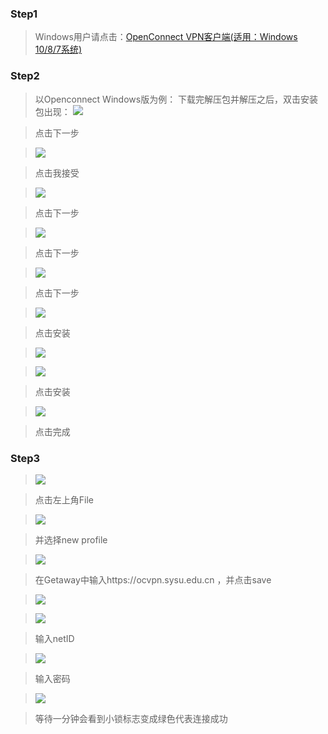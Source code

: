 ### Step1
> Windows用户请点击：[OpenConnect VPN客户端(适用：Windows 10/8/7系统)](http://inc.sysu.edu.cn/sites/inc.sysu.edu.cn/files/upload/download/openconnect-gui-1.5.1-win.zip)

### Step2
> 以Openconnect Windows版为例：
> 下载完解压包并解压之后，双击安装包出现：
> ![](1.png)

> 点击下一步

> ![](2.png)

> 点击我接受

> ![](3.png)

> 点击下一步

> ![](4.png)

> 点击下一步

> ![](5.png)

> 点击下一步

> ![](6.png)

> 点击安装

> ![](7.png)

> ![](8.png)

> 点击安装

> ![](9.png)

> 点击完成


### Step3
> ![](10.png)

> 点击左上角File

> ![](11.png)

> 并选择new profile

> ![](12.png)

> 在Getaway中输入https://ocvpn.sysu.edu.cn ，并点击save

> ![](13.PNG)

> ![](14.PNG)

> 输入netID

> ![](15.PNG)

> 输入密码

> ![](16.PNG)

> 等待一分钟会看到小锁标志变成绿色代表连接成功
